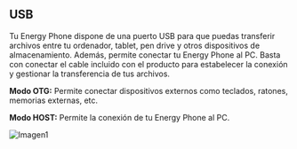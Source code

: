## USB

Tu Energy Phone dispone de una puerto USB para que puedas transferir archivos entre tu ordenador, tablet, pen drive y otros dispositivos de almacenamiento. Además, permite conectar tu Energy Phone al PC. Basta con conectar el cable incluido con el producto para estabelecer la conexión y gestionar la transferencia de tus archivos.

**Modo OTG:** Permite conectar dispositivos externos como teclados, ratones, memorias externas, etc.

**Modo HOST:** Permite la conexión de tu Energy Phone al PC.

![Imagen1](http://static.energysistem.com/images/manuals/39594/542d10f339d7d.jpg)

